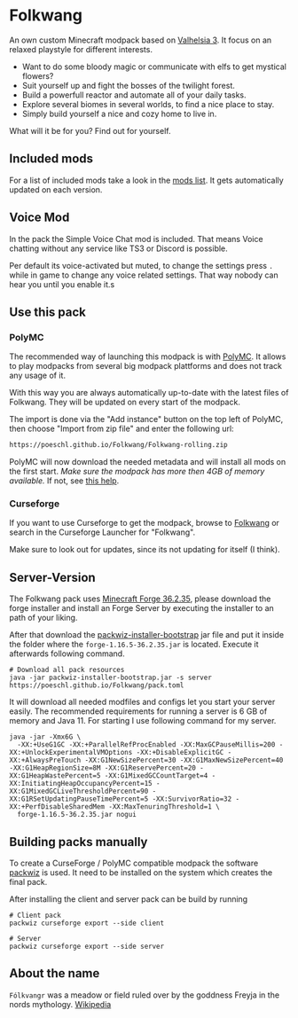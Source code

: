 # Folkwang

An own custom Minecraft modpack based on [Valhelsia 3](https://github.com/ValhelsiaTeam/Valhelsia-3).
It focus on an relaxed playstyle for different interests.

* Want to do some bloody magic or communicate with elfs to get mystical flowers?
* Suit yourself up and fight the bosses of the twilight forest.
* Build a powerfull reactor and automate all of your daily tasks.
* Explore several biomes in several worlds, to find a nice place to stay.
* Simply build yourself a nice and cozy home to live in.

What will it be for you? Find out for yourself.

## Included mods

For a list of included mods take a look in the [mods list](https://poeschl.github.io/Folkwang/mods.txt).
It gets automatically updated on each version.

## Voice Mod

In the pack the Simple Voice Chat mod is included. That means Voice chatting without any service like TS3 or Discord is possible.

Per default its voice-activated but muted, to change the settings press `.` while in game to change any voice related settings.
That way nobody can hear you until you enable it.s

## Use this pack

### PolyMC

The recommended way of launching this modpack is with [PolyMC](https://polymc.org/).
It allows to play modpacks from several big modpack plattforms and does not track any usage of it.

With this way you are always automatically up-to-date with the latest files of Folkwang.
They will be updated on every start of the modpack.

The import is done via the "Add instance" button on the top left of PolyMC, then choose "Import from zip file" and enter
the following url:

```txt
https://poeschl.github.io/Folkwang/Folkwang-rolling.zip
```

PolyMC will now download the needed metadata and will install all mods on the first start.
*Make sure the modpack has more then 4GB of memory available.* If not, see 
[this help](https://github.com/MultiMC/Launcher/wiki/Increasing-Java's-memory-allocation).

### Curseforge

If you want to use Curseforge to get the modpack, browse to [Folkwang](https://www.curseforge.com/minecraft/modpacks/folkwang)
or search in the Curseforge Launcher for "Folkwang".

Make sure to look out for updates, since its not updating for itself (I think).

## Server-Version

The Folkwang pack uses [Minecraft Forge 36.2.35](https://files.minecraftforge.net/net/minecraftforge/forge/index_1.16.5.html),
please download the forge installer and install an Forge Server by executing the installer to an path of your liking.

After that download the [packwiz-installer-bootstrap](https://github.com/packwiz/packwiz-installer-bootstrap/releases)
jar file and put it inside the folder where the `forge-1.16.5-36.2.35.jar` is located. Execute it afterwards following command.

```shell
# Download all pack resources
java -jar packwiz-installer-bootstrap.jar -s server https://poeschl.github.io/Folkwang/pack.toml
```

It will download all needed modfiles and configs let you start your server easily.
The recommended requirements for running a server is 6 GB of memory and Java 11.
For starting I use following command for my server.

```shell
java -jar -Xmx6G \
  -XX:+UseG1GC -XX:+ParallelRefProcEnabled -XX:MaxGCPauseMillis=200 -XX:+UnlockExperimentalVMOptions -XX:+DisableExplicitGC -XX:+AlwaysPreTouch -XX:G1NewSizePercent=30 -XX:G1MaxNewSizePercent=40 -XX:G1HeapRegionSize=8M -XX:G1ReservePercent=20 -XX:G1HeapWastePercent=5 -XX:G1MixedGCCountTarget=4 -XX:InitiatingHeapOccupancyPercent=15 -XX:G1MixedGCLiveThresholdPercent=90 -XX:G1RSetUpdatingPauseTimePercent=5 -XX:SurvivorRatio=32 -XX:+PerfDisableSharedMem -XX:MaxTenuringThreshold=1 \
  forge-1.16.5-36.2.35.jar nogui

```

## Building packs manually

To create a CurseForge / PolyMC compatible modpack the software [packwiz](https://packwiz.infra.link/) is used.
It need to be installed on the system which creates the final pack.

After installing the client and server pack can be build by running

```shell
# Client pack
packwiz curseforge export --side client

# Server
packwiz curseforge export --side server
```

## About the name

`Fólkvangr` was a meadow or field ruled over by the goddness Freyja in the nords mythology.
[Wikipedia](https://en.wikipedia.org/wiki/F%C3%B3lkvangr)

